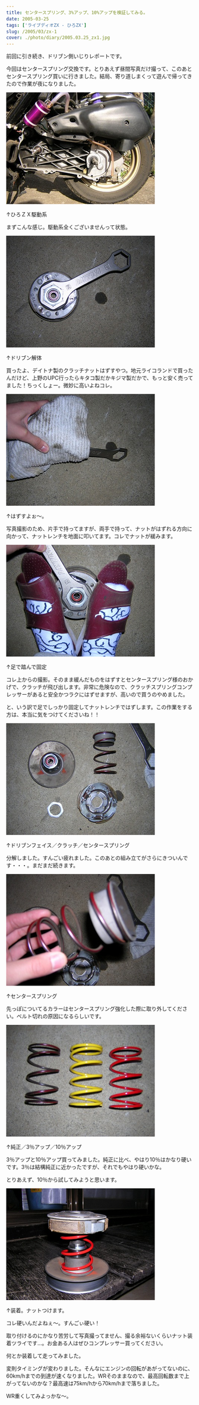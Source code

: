 ```yaml
---
title: センタースプリング、3%アップ、10%アップを検証してみる。
date: 2005-03-25
tags: ['ライブディオZX - ひろZX']
slug: /2005/03/zx-1
cover: ./photo/diary/2005.03.25_zx1.jpg
---
```



<p class="sentence">前回に引き続き、ドリブン側いじりレポートです。</p>
<p class="sentence spacing10">今回はセンタースプリング交換です。とりあえず昼間写真だけ撮って、このあとセンタースプリング買いに行きました。結局、寄り道しまくって遊んで帰ってきたので作業が夜になりました。</p>
<div class="center spacing"><img class="img-fluid" src="./photo/diary/2005.03.25_zx1.jpg" alt=""></div>
<p class="sentence">↑ひろＺＸ駆動系</p>
<p class="sentence spacing10">まずこんな感じ。駆動系全くございませんって状態。</p>
<div class="center spacing"><img class="img-fluid" src="./photo/diary/2005.03.25_zx2.jpg" alt=""></div>
<p class="sentence">↑ドリブン解体</p>
<p class="sentence spacing10">買ったよ、デイトナ製のクラッチナットはずすやつ。地元ライコランドで買ったんだけど、上野のUPC行ったらキタコ製だかキジマ製だかで、もっと安く売ってました！ちっくしょー。微妙に高いよねコレ。</p>
<div class="center spacing"><img class="img-fluid" src="./photo/diary/2005.03.25_zx3.jpg" alt=""></div>
<p class="sentence">↑はずすよぉ～。</p>
<p class="sentence spacing10">写真撮影のため、片手で持ってますが、両手で持って、ナットがはずれる方向に向かって、ナットレンチを地面に叩いてます。コレでナットが緩みます。</p>
<div class="center spacing"><img class="img-fluid" src="./photo/diary/2005.03.25_zx4.jpg" alt=""></div>
<p class="sentence">↑足で踏んで固定</p>
<p class="sentence">コレ上からの撮影。そのまま緩んだものをはずすとセンタースプリング様のおかげで、クラッチが飛び出します。非常に危険なので、クラッチスプリングコンプレッサーがあると安全かつラクにはずせますが、高いので買うのやめました。</p>
<p class="sentence spacing10">と、いう訳で足でしっかり固定してナットレンチではずします。この作業をする方は、本当に気をつけてくださいね！！</p>
<div class="center spacing"><img class="img-fluid" src="./photo/diary/2005.03.25_zx5.jpg" alt=""></div>
<p class="sentence">↑ドリブンフェイス／クラッチ／センタースプリング</p>
<p class="sentence spacing10">分解しました。すんごい疲れました。このあとの組み立てがさらにきついんです・・・。まだまだ続きます。</p>
<div class="center spacing"><img class="img-fluid" src="./photo/diary/2005.03.25_zx6.jpg" alt=""></div>
<p class="sentence">↑センタースプリング</p>
<p class="sentence spacing10">先っぽについてるカラーはセンタースプリング強化した際に取り外してください。ベルト切れの原因になるらしいです。</p>
<div class="center spacing"><img class="img-fluid" src="./photo/diary/2005.03.25_zx7.jpg" alt=""></div>
<p class="sentence">↑純正／3％アップ／10％アップ</p>
<p class="sentence">3％アップと10％アップ買ってみました。純正に比べ、やはり10％はかなり硬いです。3％は結構純正に近かったですが、それでもやはり硬いかな。</p>
<p class="sentence spacing10">とりあえず、10％から試してみようと思います。</p>
<div class="center spacing"><img class="img-fluid" src="./photo/diary/2005.03.25_zx8.jpg" alt=""></div>
<p class="sentence">↑装着。ナットつけます。</p>
<p class="sentence">コレ硬いんだよねぇ～。すんごぃ硬い！</p>
<p class="sentence">取り付けるのにかなり苦労して写真撮ってません、撮る余裕ないくらいナット装着ツライです...。お金ある人はぜひコンプレッサー買ってください。</p>
<p class="sentence">何とか装着して走ってみました。</p>
<p class="sentence">変則タイミングが変わりました。そんなにエンジンの回転があがってないのに、60km/hまでの到達が速くなりました。WRそのままなので、最高回転数まで上がってないのかな？最高速は75km/hから70km/hまで落ちました。</p>
<p class="sentence">WR重くしてみよっかな～。</p>
